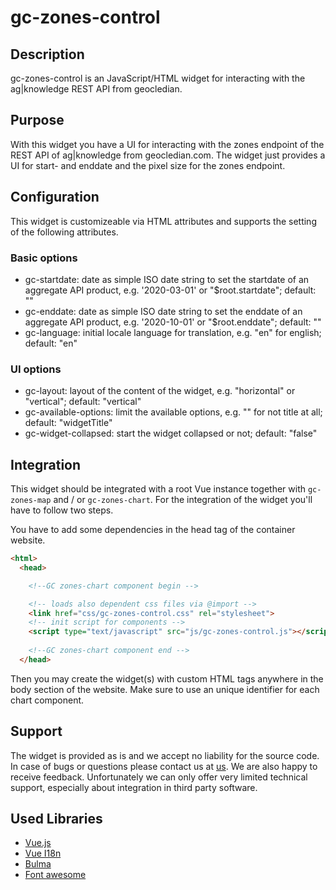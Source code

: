 # gc-zones-control
## Description
gc-zones-control is an JavaScript/HTML widget for interacting with the ag|knowledge REST API from geocledian.
## Purpose
With this widget you have a UI for interacting with the zones endpoint of the REST API of ag|knowledge from geocledian.com. The widget just provides a UI for start- and enddate and the pixel size for the zones endpoint.

## Configuration
This widget is customizeable via HTML attributes and supports the setting of the following attributes.

### Basic options
- gc-startdate: date as simple ISO date string to set the startdate of an aggregate API product, e.g. '2020-03-01' or "$root.startdate"; default: ""
- gc-enddate: date as simple ISO date string to set the enddate of an aggregate API product, e.g. '2020-10-01' or "$root.enddate"; default: ""
- gc-language: initial locale language for translation, e.g. "en" for english; default: "en"

### UI options
- gc-layout: layout of the content of the widget, e.g. "horizontal" or "vertical"; default: "vertical"
- gc-available-options: limit the available options, e.g. "" for not title at all; default: "widgetTitle"
- gc-widget-collapsed: start the widget collapsed or not; default: "false"

## Integration
This widget should be integrated with a root Vue instance together with `gc-zones-map` and / or `gc-zones-chart`. 
For the integration of the widget you'll have to follow two steps.

You have to add some dependencies in the head tag of the container website.

```html
<html>
  <head>

    <!--GC zones-chart component begin -->

    <!-- loads also dependent css files via @import -->
    <link href="css/gc-zones-control.css" rel="stylesheet">
    <!-- init script for components -->
    <script type="text/javascript" src="js/gc-zones-control.js"></script> 
     
    <!--GC zones-chart component end -->
  </head>

```

Then you may create the widget(s) with custom HTML tags anywhere in the body section of the website. Make sure to use an unique identifier for each chart component.

## Support
The widget is provided as is and we accept no liability for the source code. In case of bugs or questions please contact us at [us](mailto:info@geocledian.com). We are also happy to receive feedback. Unfortunately we can only offer very limited technical support, especially about integration in third party software.

## Used Libraries
- [Vue.js](https://www.vuejs.org)
- [Vue I18n](https://kazupon.github.io/vue-i18n/)
- [Bulma](https://bulma.io/documentation/)
- [Font awesome](https://fontawesome.com/)
